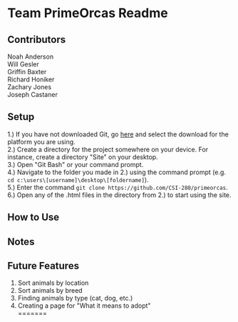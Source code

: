 Team PrimeOrcas Readme    
=======

Contributors    
-----------
Noah Anderson  
Will Gesler  
Griffin Baxter    
Richard Honiker    
Zachary Jones    
Joseph Castaner    
    
Setup    
-----------
1.) If you have not downloaded Git, go [here](https://git-scm.com/downloads) and select the download for the platform you are using.    
2.) Create a directory for the project somewhere on your device. For instance, create a directory "Site" on your desktop.    
3.) Open "Git Bash" or your command prompt.    
4.) Navigate to the folder you made in 2.) using the command prompt (e.g. `cd c:\users\[username]\desktop\[foldername]`).  
5.) Enter the command `git clone https://github.com/CSI-280/primeorcas`.  
6.) Open any of the .html files in the directory from 2.) to start using the site.  
    
How to Use    
-----------
    
Notes    
-----------

Future Features 
-----------
1. Sort animals by location    
2. Sort animals by breed   
3. Finding animals by type (cat, dog, etc.)    
4. Creating a page for "What it means to adopt"    
=======
